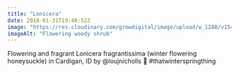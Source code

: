 ```yaml
---
title: "Lonicera"
date: 2018-01-31T19:40:52Z
image: "https://res.cloudinary.com/growdigital/image/upload/w_1280/v1544049992/lonicera-fragrantissima-28063756109.jpg"
imageAlt: "Flowering woody shrub"
---
```


Flowering and fragrant Lonicera fragrantissima (winter flowering honeysuckle) in Cardigan, ID by @loujnicholls 🙂 #thatwinterspringthing 
